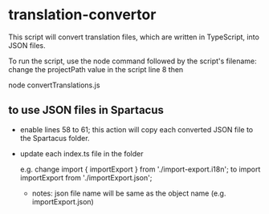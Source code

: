 # translation-convertor

This script will convert translation files, which are written in TypeScript, into JSON files.

To run the script, use the node command followed by the script's filename:
change the projectPath value in the script line 8 then

node convertTranslations.js

## to use JSON files in Spartacus

- enable lines 58 to 61; this action will copy each converted JSON file to the Spartacus folder.
- update each index.ts file in the folder

  e.g.
  change
  import { importExport } from './import-export.i18n';
  to
  import importExport from './importExport.json';

  - notes: json file name will be same as the object name (e.g. importExport.json)
